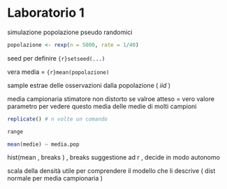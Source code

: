 # Laboratorio 1 

simulazione popolazione pseudo randomici 

```r
popolazione <- rexp(n = 5000, rate = 1/40)
```
seed per definire `{r}setseed(...)`

vera media = `{r}mean(popolazione)` 

sample estrae delle osservazioni dalla popolazione ( *iid* )

media campionaria stimatore non distorto se valroe atteso = vero valore parametro
per vedere questo media delle medie di molti campioni
```r
replicate() # n volte un comando
```

```r
range
```

```r
mean(medie) ~ media.pop 
```

hist(mean , breaks ) , breaks suggestione ad r , decide in modo autonomo 

scala della densità utile per comprendere il modello che li descrive ( dist normale per media campionaria )


